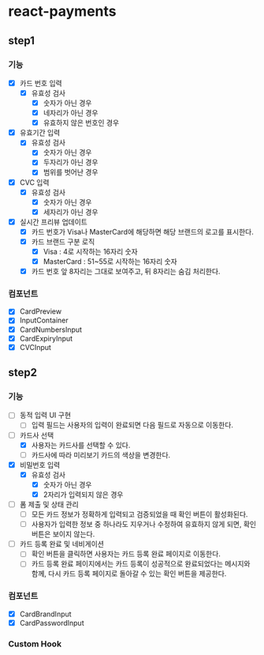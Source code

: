 # react-payments

## step1

### 기능

- [x] 카드 번호 입력
  - [x] 유효성 검사
    - [x] 숫자가 아닌 경우
    - [x] 네자리가 아닌 경우
    - [x] 유효하지 않은 번호인 경우
- [x] 유효기간 입력
  - [x] 유효성 검사
    - [x] 숫자가 아닌 경우
    - [x] 두자리가 아닌 경우
    - [x] 범위를 벗어난 경우
- [x] CVC 입력
  - [x] 유효성 검사
    - [x] 숫자가 아닌 경우
    - [x] 세자리가 아닌 경우
- [x] 실시간 프리뷰 업데이트
  - [x] 카드 번호가 Visa나 MasterCard에 해당하면 해당 브랜드의 로고를 표시한다.
  - [x] 카드 브랜드 구분 로직
    - [x] Visa : 4로 시작하는 16자리 숫자
    - [x] MasterCard : 51~55로 시작하는 16자리 숫자
  - [x] 카드 번호 앞 8자리는 그대로 보여주고, 뒤 8자리는 숨김 처리한다.

### 컴포넌트

- [x] CardPreview
- [x] InputContainer
- [x] CardNumbersInput
- [x] CardExpiryInput
- [x] CVCInput

## step2

### 기능

- [ ] 동적 입력 UI 구현
  - [ ] 입력 필드는 사용자의 입력이 완료되면 다음 필드로 자동으로 이동한다.
- [ ] 카드사 선택
  - [x] 사용자는 카드사를 선택할 수 있다.
  - [ ] 카드사에 따라 미리보기 카드의 색상을 변경한다.
- [x] 비밀번호 입력
  - [x] 유효성 검사
    - [x] 숫자가 아닌 경우
    - [x] 2자리가 입력되지 않은 경우
- [ ] 폼 제출 및 상태 관리
  - [ ] 모든 카드 정보가 정확하게 입력되고 검증되었을 때 확인 버튼이 활성화된다.
  - [ ] 사용자가 입력한 정보 중 하나라도 지우거나 수정하여 유효하지 않게 되면, 확인 버튼은 보이지 않는다.
- [ ] 카드 등록 완료 및 네비게이션
  - [ ] 확인 버튼을 클릭하면 사용자는 카드 등록 완료 페이지로 이동한다.
  - [ ] 카드 등록 완료 페이지에서는 카드 등록이 성공적으로 완료되었다는 메시지와 함께, 다시 카드 등록 페이지로 돌아갈 수 있는 확인 버튼을 제공한다.

### 컴포넌트

- [x] CardBrandInput
- [x] CardPasswordInput

### Custom Hook
